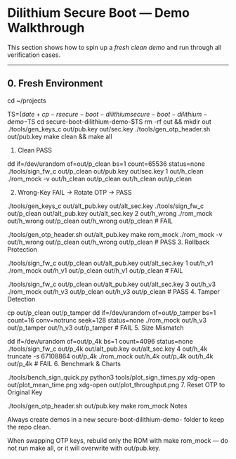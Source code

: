 # Dilithium Secure Boot — Demo Walkthrough

This section shows how to spin up a *fresh clean demo* and run through all verification cases.

---

## 0. Fresh Environment

cd ~/projects

TS=$(date +%Y%m%d_%H%M%S)
cp -r secure-boot-dilithium secure-boot-dilithium-demo-$TS
cd secure-boot-dilithium-demo-$TS
rm -rf out && mkdir out
./tools/gen_keys_c out/pub.key out/sec.key
./tools/gen_otp_header.sh out/pub.key
make clean && make all
1. Clean PASS

dd if=/dev/urandom of=out/p_clean bs=1 count=65536 status=none
./tools/sign_fw_c out/p_clean out/pub.key out/sec.key 1 out/h_clean
./rom_mock -v out/h_clean out/p_clean out/h_clean out/p_clean

2. Wrong-Key FAIL → Rotate OTP → PASS

./tools/gen_keys_c out/alt_pub.key out/alt_sec.key
./tools/sign_fw_c out/p_clean out/alt_pub.key out/alt_sec.key 2 out/h_wrong
./rom_mock out/h_wrong out/p_clean out/h_wrong out/p_clean   # FAIL

./tools/gen_otp_header.sh out/alt_pub.key
make rom_mock
./rom_mock -v out/h_wrong out/p_clean out/h_wrong out/p_clean   # PASS
3. Rollback Protection


./tools/sign_fw_c out/p_clean out/alt_pub.key out/alt_sec.key 1 out/h_v1
./rom_mock out/h_v1 out/p_clean out/h_v1 out/p_clean         # FAIL

./tools/sign_fw_c out/p_clean out/alt_pub.key out/alt_sec.key 3 out/h_v3
./rom_mock  out/h_v3 out/p_clean out/h_v3 out/p_clean         # PASS
4. Tamper Detection

cp out/p_clean out/p_tamper
dd if=/dev/urandom of=out/p_tamper bs=1 count=16 conv=notrunc seek=128 status=none
./rom_mock out/h_v3 out/p_tamper out/h_v3 out/p_tamper       # FAIL
5. Size Mismatch

dd if=/dev/urandom of=out/p_4k bs=1 count=4096 status=none
./tools/sign_fw_c out/p_4k out/alt_pub.key out/alt_sec.key 4 out/h_4k
truncate -s 67108864 out/p_4k
./rom_mock out/h_4k out/p_4k out/h_4k out/p_4k               # FAIL
6. Benchmark & Charts

./tools/bench_sign_quick.py
python3 tools/plot_sign_times.py
xdg-open out/plot_mean_time.png
xdg-open out/plot_throughput.png
7. Reset OTP to Original Key

./tools/gen_otp_header.sh out/pub.key
make rom_mock
Notes

Always create demos in a new secure-boot-dilithium-demo-<timestamp> folder to keep the repo clean.

When swapping OTP keys, rebuild only the ROM with make rom_mock — do not run make all, or it will overwrite with out/pub.key.


